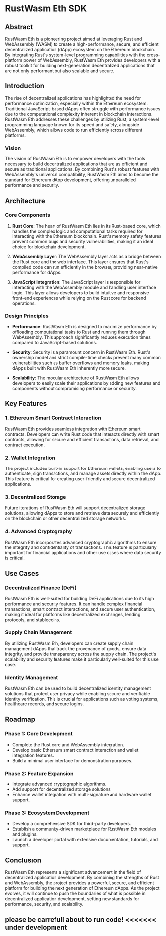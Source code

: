 # RustWasm Eth SDK

## Abstract

RustWasm Eth is a pioneering project aimed at leveraging Rust and WebAssembly (WASM) to create a high-performance, secure, and efficient decentralized application (dApp) ecosystem on the Ethereum blockchain. By integrating Rust's system-level programming capabilities with the cross-platform power of WebAssembly, RustWasm Eth provides developers with a robust toolkit for building next-generation decentralized applications that are not only performant but also scalable and secure.

## Introduction

The rise of decentralized applications has highlighted the need for performance optimization, especially within the Ethereum ecosystem. Traditional JavaScript-based dApps often struggle with performance issues due to the computational complexity inherent in blockchain interactions. RustWasm Eth addresses these challenges by utilizing Rust, a system-level programming language known for its speed and safety, alongside WebAssembly, which allows code to run efficiently across different platforms.

### Vision

The vision of RustWasm Eth is to empower developers with the tools necessary to build decentralized applications that are as efficient and secure as traditional applications. By combining Rust's robust features with WebAssembly's universal compatibility, RustWasm Eth aims to become the standard for Ethereum dApp development, offering unparalleled performance and security.

## Architecture

### Core Components

1. **Rust Core**: The heart of RustWasm Eth lies in its Rust-based core, which handles the complex logic and computational tasks required for interacting with the Ethereum blockchain. Rust's memory safety features prevent common bugs and security vulnerabilities, making it an ideal choice for blockchain development.

2. **WebAssembly Layer**: The WebAssembly layer acts as a bridge between the Rust core and the web interface. This layer ensures that Rust's compiled code can run efficiently in the browser, providing near-native performance for dApps.

3. **JavaScript Integration**: The JavaScript layer is responsible for interacting with the WebAssembly module and handling user interface logic. This layer allows developers to build intuitive and responsive front-end experiences while relying on the Rust core for backend operations.

### Design Principles

- **Performance**: RustWasm Eth is designed to maximize performance by offloading computational tasks to Rust and running them through WebAssembly. This approach significantly reduces execution times compared to JavaScript-based solutions.
  
- **Security**: Security is a paramount concern in RustWasm Eth. Rust's ownership model and strict compile-time checks prevent many common vulnerabilities such as buffer overflows and memory leaks, making dApps built with RustWasm Eth inherently more secure.

- **Scalability**: The modular architecture of RustWasm Eth allows developers to easily scale their applications by adding new features and components without compromising performance or security.

## Key Features

### 1. Ethereum Smart Contract Interaction
RustWasm Eth provides seamless integration with Ethereum smart contracts. Developers can write Rust code that interacts directly with smart contracts, allowing for secure and efficient transactions, data retrieval, and contract execution.

### 2. Wallet Integration
The project includes built-in support for Ethereum wallets, enabling users to authenticate, sign transactions, and manage assets directly within the dApp. This feature is critical for creating user-friendly and secure decentralized applications.

### 3. Decentralized Storage
Future iterations of RustWasm Eth will support decentralized storage solutions, allowing dApps to store and retrieve data securely and efficiently on the blockchain or other decentralized storage networks.

### 4. Advanced Cryptography
RustWasm Eth incorporates advanced cryptographic algorithms to ensure the integrity and confidentiality of transactions. This feature is particularly important for financial applications and other use cases where data security is critical.

## Use Cases

### Decentralized Finance (DeFi)
RustWasm Eth is well-suited for building DeFi applications due to its high performance and security features. It can handle complex financial transactions, smart contract interactions, and secure user authentication, making it ideal for platforms like decentralized exchanges, lending protocols, and stablecoins.

### Supply Chain Management
By utilizing RustWasm Eth, developers can create supply chain management dApps that track the provenance of goods, ensure data integrity, and provide transparency across the supply chain. The project's scalability and security features make it particularly well-suited for this use case.

### Identity Management
RustWasm Eth can be used to build decentralized identity management solutions that protect user privacy while enabling secure and verifiable identity verification. This is crucial for applications such as voting systems, healthcare records, and secure logins.

## Roadmap

### Phase 1: Core Development
- Complete the Rust core and WebAssembly integration.
- Develop basic Ethereum smart contract interaction and wallet integration features.
- Build a minimal user interface for demonstration purposes.

### Phase 2: Feature Expansion
- Integrate advanced cryptographic algorithms.
- Add support for decentralized storage solutions.
- Enhance wallet integration with multi-signature and hardware wallet support.

### Phase 3: Ecosystem Development
- Develop a comprehensive SDK for third-party developers.
- Establish a community-driven marketplace for RustWasm Eth modules and plugins.
- Launch a developer portal with extensive documentation, tutorials, and support.

## Conclusion

RustWasm Eth represents a significant advancement in the field of decentralized application development. By combining the strengths of Rust and WebAssembly, the project provides a powerful, secure, and efficient platform for building the next generation of Ethereum dApps. As the project evolves, it will continue to push the boundaries of what is possible in decentralized application development, setting new standards for performance, security, and scalability.


## please be carrefull about to run code! <<<<<<< under development 

